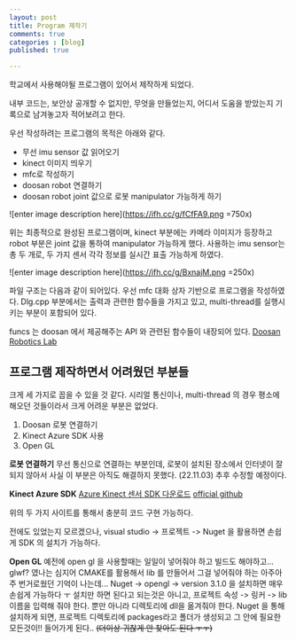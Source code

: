 ```yaml
---
layout: post
title: Program 제작기
comments: true
categories : [blog]
published: true

---
```


학교에서 사용해야될 프로그램이 있어서 제작하게 되었다.

내부 코드는, 보안상 공개할 수 없지만, 무엇을 만들었는지, 어디서 도움을 받았는지 기록으로 남겨놓고자 적어보려고 한다.

우선 작성하려는 프로그램의 목적은 아래와 같다.

- 무선 imu sensor 값 읽어오기
- kinect 이미지 띄우기
- mfc로 작성하기
- doosan robot 연결하기
- doosan robot joint 값으로 로봇 manipulator 가능하게 하기

![enter image description here](https://ifh.cc/g/fCfFA9.png =750x)

위는 최종적으로 완성된 프로그램이며, kinect 부분에는 카메라 이미지가 등장하고
robot 부분은 joint 값을 통하여 manipulator 가능하게 했다.
사용하는 imu sensor는 총 두 개로, 두 가지 센서 각각 정보를 실시간 표출 가능하게 하였다.

![enter image description here](https://ifh.cc/g/BxnajM.png =250x)

파일 구조는 다음과 같이 되어있다. 우선 mfc 대화 상자 기반으로 프로그램을 작성하였다.
Dlg.cpp 부분에서는 출력과 관련한 함수들을 가지고 있고, multi-thread를 실행시키는 부분이 포함되어 있다.

funcs 는 doosan 에서 제공해주는 API 와 관련된 함수들이 내장되어 있다.
[Doosan Robotics Lab](https://robotlab.doosanrobotics.com/ko/Index)

## 프로그램 제작하면서 어려웠던 부분들
크게 세 가지로 꼽을 수 있을 것 같다.
시리얼 통신이나, multi-thread 의 경우 평소에 해오던 것들이라서 크게 어려운 부분은 없었다.
1. Doosan 로봇 연결하기
2. Kinect Azure SDK 사용
3. Open GL

**로봇 연결하기**
무선 통신으로 연결하는 부분인데, 로봇이 설치된 장소에서 인터넷이 잘 되지 않아서 사실 이 부분은 아직도 해결하지 못했다. (22.11.03) 추후 수정할 예정이다.

**Kinect Azure SDK**
[Azure Kinect 센서 SDK 다운로드](https://learn.microsoft.com/ko-kr/azure/kinect-dk/sensor-sdk-download)
[official github](https://github.com/microsoft/Azure-Kinect-Sensor-SDK)

위의 두 가지 사이트를 통해서 충분히 코드 구현 가능하다.

전에도 있었는지 모르겠으나, visual studio -> 프로젝트 -> Nuget 을 활용하면 손쉽게 SDK 의 설치가 가능하다.

**Open GL**
예전에 open gl 을 사용할때는 일일이 넣어줘야 하고 빌드도 해야하고...
glwf? 였나는 심지어 CMAKE를 활용해서 lib 를 만들어서 그걸 넣어줘야 하는 아주아주 번거로웠던 기억이 나는데...
Nuget -> opengl -> version 3.1.0
을 설치하면 매우 손쉽게 가능하다 ㅜ 
설치만 하면 된다고 되는것은 아니고, 프로젝트 속성 -> 링커 -> lib이름을 입력해 줘야 한다.
뿐만 아니라 디렉토리에 dll을 옮겨줘야 한다.
Nuget 을 통해 설치하게 되면, 프로젝트 디렉토리에 packages라고 폴더가 생성되고 그 안에 필요한 모든것이!! 들어가게 된다.. ~~(더이상 귀찮게 안 찾아도 된다 ㅜㅜ)~~

